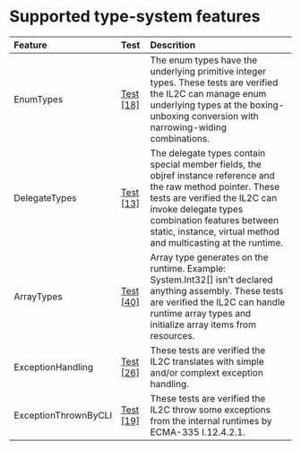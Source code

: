# Supported type-system features


Feature | Test | Descrition
|:---|:---|:---|
| EnumTypes | [Test [18]](tests/IL2C.Core.Test.Target/TypeSystems/EnumTypes) | The enum types have the underlying primitive integer types. These tests are verified the IL2C can manage enum underlying types at the boxing-unboxing conversion with narrowing-widing combinations. |
| DelegateTypes | [Test [13]](tests/IL2C.Core.Test.Target/TypeSystems/DelegateTypes) | The delegate types contain special member fields, the objref instance reference and the raw method pointer. These tests are verified the IL2C can invoke delegate types combination features between static, instance, virtual method and multicasting at the runtime. |
| ArrayTypes | [Test [40]](tests/IL2C.Core.Test.Target/TypeSystems/ArrayTypes) | Array type generates on the runtime. Example: System.Int32[] isn't declared anything assembly. These tests are verified the IL2C can handle runtime array types and initialize array items from resources. |
| ExceptionHandling | [Test [26]](tests/IL2C.Core.Test.Target/TypeSystems/ExceptionHandling) | These tests are verified the IL2C translates with simple and/or complext exception handling. |
| ExceptionThrownByCLI | [Test [19]](tests/IL2C.Core.Test.Target/TypeSystems/ExceptionThrownByCLI) | These tests are verified the IL2C throw some exceptions from the internal runtimes by ECMA-335 I.12.4.2.1. |
